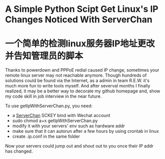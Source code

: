 # A Simple Python Scipt Get Linux's IP Changes Noticed With ServerChan
# 一个简单的检测linux服务器IP地址更改并告知管理员的脚本

Thanks to powerdown and PPPoE redial caused IP change, sometimes your remote linux server may not reachable anymore. Though hundreds of solutions could be found via the Internet, as a admin in team R.E.W. it's much more fun to write tools myself. And after severval months I finally realized, it may be a better way to decorate my github homepage and, show my code skill in job interview in the near future.

To use getIpWithServerChan.py, you need:
- a [ServerChan](http://sc.ftqq.com/) SCKEY bind with Wechat account
- sudo chmod a+x getIpWithServerChan.py
- modify it with your servers' env such as hardware addr
- make sure that it can autorun after a few hours by using crontab in linux
- create .ip.conf in the same folder

Now your servers could jump out and shout out to you once their IP addr has changed.